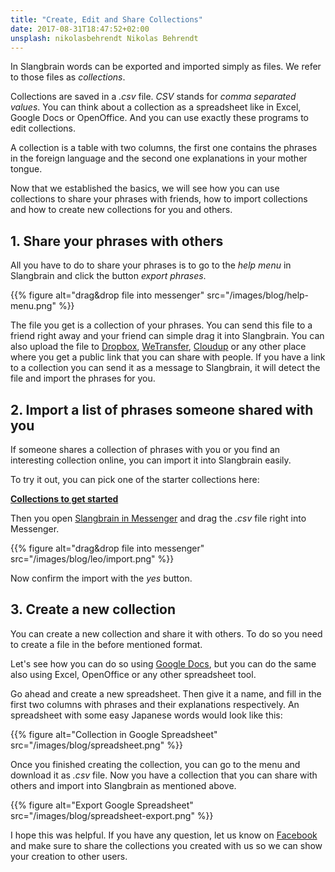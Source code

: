 ```yaml
---
title: "Create, Edit and Share Collections"
date: 2017-08-31T18:47:52+02:00
unsplash: nikolasbehrendt Nikolas Behrendt
---
```


In Slangbrain words can be exported and imported simply as files.
We refer to those files as *collections*.

Collections are saved in a *.csv* file.
*CSV* stands for *comma separated values*.
You can think about a collection as a spreadsheet like in Excel, Google Docs or OpenOffice.
And you can use exactly these programs to edit collections.

A collection is a table with two columns,
the first one contains the phrases in the foreign language
and the second one explanations in your mother tongue.

Now that we established the basics, we will see how you can use collections to share your phrases with friends,
how to import collections and how to create new collections for you and others.


## 1. Share your phrases with others

All you have to do to share your phrases is to go to the *help menu* in Slangbrain and click the  button *export phrases*.

{{% figure alt="drag&drop file into messenger" src="/images/blog/help-menu.png" %}}

The file you get is a collection of your phrases.
You can send this file to a friend right away and your friend can simple drag it into Slangbrain.
You can also upload the file to [Dropbox](https://www.dropbox.com/), [WeTransfer](https://wetransfer.com/), [Cloudup](https://cloudup.com/)
or any other place where you get a public link that you can share with people.
If you have a link to a collection you can send it as a message to Slangbrain, it will detect the file and import the phrases for you.


## 2. Import a list of phrases someone shared with you

If someone shares a collection of phrases with you or you find an interesting collection online, you can import it into Slangbrain easily.

To try it out, you can pick one of the starter collections here:

**[Collections to get started](/#collections)**

Then you open [Slangbrain in Messenger](https://www.messenger.com/t/slangbrain) and drag the *.csv* file right into Messenger.

{{% figure alt="drag&drop file into messenger" src="/images/blog/leo/import.png" %}}

Now confirm the import with the *yes* button.


## 3. Create a new collection

You can create a new collection and share it with others.
To do so you need to create a file in the before mentioned format.

Let's see how you can do so using [Google Docs](https://docs.google.com/spreadsheets/),
but you can do the same also using Excel, OpenOffice or any other spreadsheet tool.

Go ahead and create a new spreadsheet.
Then give it a name, and fill in the first two columns with phrases and their explanations respectively.
An spreadsheet with some easy Japanese words would look like this:

{{% figure alt="Collection in Google Spreadsheet" src="/images/blog/spreadsheet.png" %}}

Once you finished creating the collection, you can go to the menu and download it as *.csv* file.
Now you have a collection that you can share with others and import into Slangbrain as mentioned above.

{{% figure alt="Export Google Spreadsheet" src="/images/blog/spreadsheet-export.png" %}}


I hope this was helpful. If you have any question, let us know on [Facebook](https://www.facebook.com/slangbrain/)
and make sure to share the collections you created with us so we can show your creation to other users.
